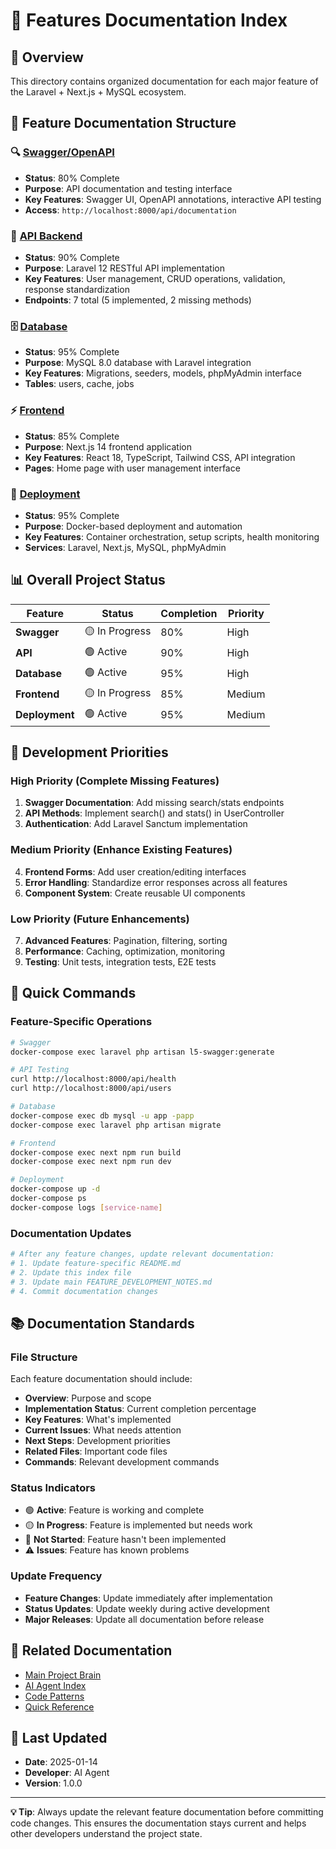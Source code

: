 # 🎯 Features Documentation Index

## 🚀 **Overview**
This directory contains organized documentation for each major feature of the Laravel + Next.js + MySQL ecosystem.

## 📁 **Feature Documentation Structure**

### **🔍 [Swagger/OpenAPI](./swagger/README.md)**
- **Status**: 80% Complete
- **Purpose**: API documentation and testing interface
- **Key Features**: Swagger UI, OpenAPI annotations, interactive API testing
- **Access**: `http://localhost:8000/api/documentation`

### **🚀 [API Backend](./api/README.md)**
- **Status**: 90% Complete
- **Purpose**: Laravel 12 RESTful API implementation
- **Key Features**: User management, CRUD operations, validation, response standardization
- **Endpoints**: 7 total (5 implemented, 2 missing methods)

### **🗄️ [Database](./database/README.md)**
- **Status**: 95% Complete
- **Purpose**: MySQL 8.0 database with Laravel integration
- **Key Features**: Migrations, seeders, models, phpMyAdmin interface
- **Tables**: users, cache, jobs

### **⚡ [Frontend](./frontend/README.md)**
- **Status**: 85% Complete
- **Purpose**: Next.js 14 frontend application
- **Key Features**: React 18, TypeScript, Tailwind CSS, API integration
- **Pages**: Home page with user management interface

### **🚀 [Deployment](./deployment/README.md)**
- **Status**: 95% Complete
- **Purpose**: Docker-based deployment and automation
- **Key Features**: Container orchestration, setup scripts, health monitoring
- **Services**: Laravel, Next.js, MySQL, phpMyAdmin

## 📊 **Overall Project Status**

| Feature | Status | Completion | Priority |
|---------|--------|------------|----------|
| **Swagger** | 🟡 In Progress | 80% | High |
| **API** | 🟢 Active | 90% | High |
| **Database** | 🟢 Active | 95% | High |
| **Frontend** | 🟡 In Progress | 85% | Medium |
| **Deployment** | 🟢 Active | 95% | Medium |

## 🎯 **Development Priorities**

### **High Priority (Complete Missing Features)**
1. **Swagger Documentation**: Add missing search/stats endpoints
2. **API Methods**: Implement search() and stats() in UserController
3. **Authentication**: Add Laravel Sanctum implementation

### **Medium Priority (Enhance Existing Features)**
4. **Frontend Forms**: Add user creation/editing interfaces
5. **Error Handling**: Standardize error responses across all features
6. **Component System**: Create reusable UI components

### **Low Priority (Future Enhancements)**
7. **Advanced Features**: Pagination, filtering, sorting
8. **Performance**: Caching, optimization, monitoring
9. **Testing**: Unit tests, integration tests, E2E tests

## 🔧 **Quick Commands**

### **Feature-Specific Operations**
```bash
# Swagger
docker-compose exec laravel php artisan l5-swagger:generate

# API Testing
curl http://localhost:8000/api/health
curl http://localhost:8000/api/users

# Database
docker-compose exec db mysql -u app -papp
docker-compose exec laravel php artisan migrate

# Frontend
docker-compose exec next npm run build
docker-compose exec next npm run dev

# Deployment
docker-compose up -d
docker-compose ps
docker-compose logs [service-name]
```

### **Documentation Updates**
```bash
# After any feature changes, update relevant documentation:
# 1. Update feature-specific README.md
# 2. Update this index file
# 3. Update main FEATURE_DEVELOPMENT_NOTES.md
# 4. Commit documentation changes
```

## 📚 **Documentation Standards**

### **File Structure**
Each feature documentation should include:
- **Overview**: Purpose and scope
- **Implementation Status**: Current completion percentage
- **Key Features**: What's implemented
- **Current Issues**: What needs attention
- **Next Steps**: Development priorities
- **Related Files**: Important code files
- **Commands**: Relevant development commands

### **Status Indicators**
- 🟢 **Active**: Feature is working and complete
- 🟡 **In Progress**: Feature is implemented but needs work
- 🔴 **Not Started**: Feature hasn't been implemented
- ⚠️ **Issues**: Feature has known problems

### **Update Frequency**
- **Feature Changes**: Update immediately after implementation
- **Status Updates**: Update weekly during active development
- **Major Releases**: Update all documentation before release

## 🔗 **Related Documentation**
- [Main Project Brain](../../PROJECT_BRAIN.md)
- [AI Agent Index](../../AI_AGENT_INDEX.md)
- [Code Patterns](../../CODE_PATTERNS.md)
- [Quick Reference](../../QUICK_REFERENCE.md)

## 📝 **Last Updated**
- **Date**: 2025-01-14
- **Developer**: AI Agent
- **Version**: 1.0.0

---

**💡 Tip**: Always update the relevant feature documentation before committing code changes. This ensures the documentation stays current and helps other developers understand the project state.
